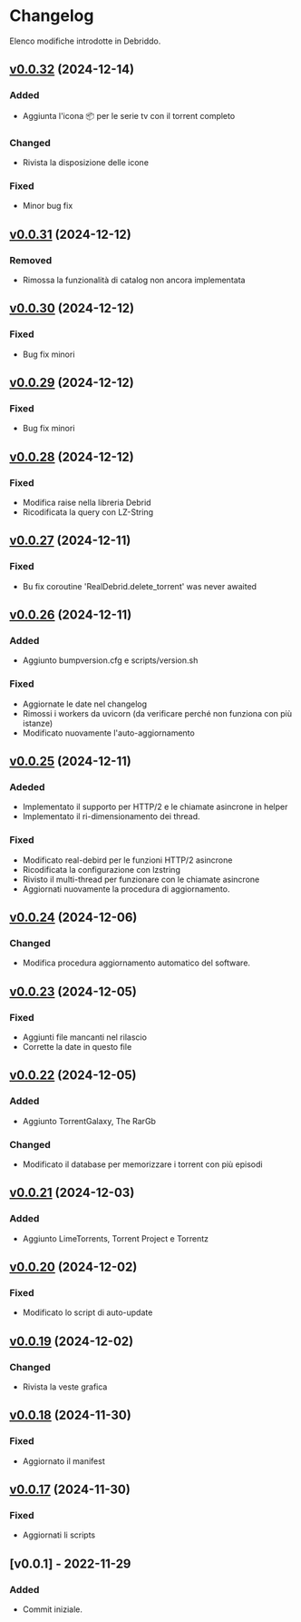 # Changelog

Elenco modifiche introdotte in Debriddo.

## [v0.0.32](https://github.com/Ogekuri/debriddo/compare/v0.0.31...v0.0.32) (2024-12-14)

### Added

- Aggiunta l'icona 📦 per le serie tv con il torrent completo

### Changed

- Rivista la disposizione delle icone

### Fixed

- Minor bug fix

## [v0.0.31](https://github.com/Ogekuri/debriddo/compare/v0.0.30...v0.0.31) (2024-12-12)

### Removed

- Rimossa la funzionalità di catalog non ancora implementata

## [v0.0.30](https://github.com/Ogekuri/debriddo/compare/v0.0.29...v0.0.30) (2024-12-12)

### Fixed

- Bug fix minori

## [v0.0.29](https://github.com/Ogekuri/debriddo/compare/v0.0.28...v0.0.29) (2024-12-12)

### Fixed

- Bug fix minori

## [v0.0.28](https://github.com/Ogekuri/debriddo/compare/v0.0.27...v0.0.28) (2024-12-12)

### Fixed

- Modifica raise nella libreria Debrid
- Ricodificata la query con LZ-String
  
## [v0.0.27](https://github.com/Ogekuri/debriddo/compare/v0.0.26...v0.0.27) (2024-12-11)

### Fixed

- Bu fix coroutine 'RealDebrid.delete_torrent' was never awaited

## [v0.0.26](https://github.com/Ogekuri/debriddo/compare/v0.0.25...v0.0.26) (2024-12-11)

### Added

- Aggiunto bumpversion.cfg e scripts/version.sh

### Fixed

- Aggiornate le date nel changelog
- Rimossi i workers da uvicorn (da verificare perché non funziona con più istanze)
- Modificato nuovamente l'auto-aggiornamento

## [v0.0.25](https://github.com/Ogekuri/debriddo/compare/v0.0.24...v0.0.25) (2024-12-11)

### Adeded

- Implementato il supporto per HTTP/2 e le chiamate asincrone in helper
- Implementato il ri-dimensionamento dei thread.

### Fixed

- Modificato real-debird per le funzioni HTTP/2 asincrone
- Ricodificata la configurazione con lzstring
- Rivisto il multi-thread per funzionare con le chiamate asincrone
- Aggiornati nuovamente la procedura di aggiornamento.

## [v0.0.24](https://github.com/Ogekuri/debriddo/compare/v0.0.23...v0.0.24) (2024-12-06)

### Changed

- Modifica procedura aggiornamento automatico del software.

## [v0.0.23](https://github.com/Ogekuri/debriddo/compare/v0.0.22...v0.0.23) (2024-12-05)

### Fixed

- Aggiunti file mancanti nel rilascio
- Corrette la date in questo file

## [v0.0.22](https://github.com/Ogekuri/debriddo/compare/v0.0.21...v0.0.22) (2024-12-05)

### Added

- Aggiunto TorrentGalaxy, The RarGb

### Changed

- Modificato il database per memorizzare i torrent con più episodi

## [v0.0.21](https://github.com/Ogekuri/debriddo/compare/v0.0.20...v0.0.21) (2024-12-03)

### Added

- Aggiunto LimeTorrents, Torrent Project e Torrentz

## [v0.0.20](https://github.com/Ogekuri/debriddo/compare/v0.0.19...v0.0.20) (2024-12-02)

### Fixed

- Modificato lo script di auto-update

## [v0.0.19](https://github.com/Ogekuri/debriddo/compare/v0.0.18...v0.0.19) (2024-12-02)

### Changed

- Rivista la veste grafica

## [v0.0.18](https://github.com/Ogekuri/debriddo/compare/v0.0.17...v0.0.18) (2024-11-30)

### Fixed

- Aggiornato il manifest

## [v0.0.17](https://github.com/Ogekuri/debriddo/compare/v0.0.16...v0.0.17) (2024-11-30)

### Fixed

- Aggiornati li scripts

## [v0.0.1] - 2022-11-29

### Added

- Commit iniziale.


